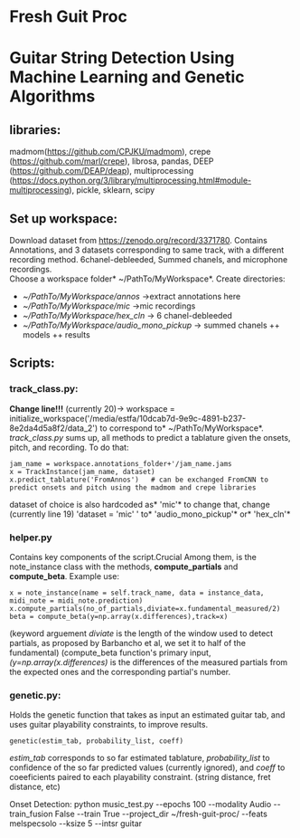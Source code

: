 # Fresh Guit Proc

# Guitar String Detection Using Machine Learning and Genetic Algorithms

## libraries:
madmom(https://github.com/CPJKU/madmom), crepe (https://github.com/marl/crepe), librosa, pandas, DEEP (https://github.com/DEAP/deap), multiprocessing (https://docs.python.org/3/library/multiprocessing.html#module-multiprocessing), pickle, sklearn, scipy
## Set up workspace:
Download dataset from https://zenodo.org/record/3371780. Contains Annotations, and 3 datasets corresponding to same track, with a different recording method. 6chanel-debleeded, Summed chanels, and microphone recordings.  
Choose a workspace folder* ~/PathTo/MyWorkspace*. Create directories: 
- *~/PathTo/MyWorkspace/annos* ->extract annotations here 
- *~/PathTo/MyWorkspace/mic* ->mic recordings 
- *~/PathTo/MyWorkspace/hex_cln* -> 6 chanel-debleeded 
- *~/PathTo/MyWorkspace/audio_mono_pickup* -> summed chanels 
++ models
++ results

## Scripts:
### track_class.py:
**Change line!!!** (currently 20)->  workspace = initialize_workspace('/media/estfa/10dcab7d-9e9c-4891-b237-8e2da4d5a8f2/data_2')
to correspond to* ~/PathTo/MyWorkspace*. 
*track_class.py* sums up, all methods to predict a tablature given the onsets, pitch, and recording. To do that:  

`jam_name = workspace.annotations_folder+'/jam_name.jams`  
`x = TrackInstance(jam_name, dataset)`  
`x.predict_tablature('FromAnnos')   # can be exchanged FromCNN to predict onsets and pitch using the madmom and crepe libraries`    

dataset of choice is also hardcoded as* 'mic'* to change that, change (currently line 19) 'dataset = 'mic' ' to* 'audio_mono_pickup'* or* 'hex_cln'*

### helper.py
Contains key components of the script.Crucial Among them,  is the note_instance class with the methods, **compute_partials** and **compute_beta**. Example use:  

`x = note_instance(name = self.track_name, data = instance_data, midi_note = midi_note.prediction)`  
`x.compute_partials(no_of_partials,diviate=x.fundamental_measured/2)`  
`beta = compute_beta(y=np.array(x.differences),track=x)`  

(keyword arguement *diviate* is the length of the window used to detect partials, as proposed by Barbancho et al, we set it to half of the fundamental)
(compute_beta function's primary input, *(y=np.array(x.differences)* is the differences of the measured partials from the expected ones and the corresponding partial's number. 

### genetic.py:
Holds the genetic function that takes as input an estimated guitar tab, and uses guitar playability constraints, to improve results. 

 `genetic(estim_tab, probability_list, coeff)` 
 
*estim_tab* corresponds to so far estimated tablature, *probability_list* to confidence of the so far predicted values (currently ignored), and *coeff* to coeeficients paired to each playability constraint. (string distance, fret distance, etc)


Onset Detection: python music_test.py --epochs 100 --modality Audio --train_fusion False --train True --project_dir ~/fresh-guit-proc/ --feats melspecsolo --ksize 5 --intsr guitar